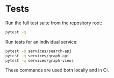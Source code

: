 # Tests

Run the full test suite from the repository root:

```bash
pytest -q
```

Run tests for an individual service:

```bash
pytest -q services/search-api
pytest -q services/graph-api
pytest -q services/graph-views
```

These commands are used both locally and in CI.
